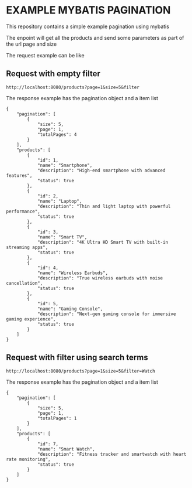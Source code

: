 # EXAMPLE MYBATIS PAGINATION

This repository contains a simple example pagination using mybatis

The enpoint will get all the products and send some parameters as part
of the url page and size 

The request example can be like

## Request with empty filter
```
http://localhost:8080/products?page=1&size=5&filter
```
The response example has the pagination object and a item list
```
{
	"pagination": [
		{
			"size": 5,
			"page": 1,
			"totalPages": 4
		}
	],
	"products": [
		{
			"id": 1,
			"name": "Smartphone",
			"description": "High-end smartphone with advanced features",
			"status": true
		},
		{
			"id": 2,
			"name": "Laptop",
			"description": "Thin and light laptop with powerful performance",
			"status": true
		},
		{
			"id": 3,
			"name": "Smart TV",
			"description": "4K Ultra HD Smart TV with built-in streaming apps",
			"status": true
		},
		{
			"id": 4,
			"name": "Wireless Earbuds",
			"description": "True wireless earbuds with noise cancellation",
			"status": true
		},
		{
			"id": 5,
			"name": "Gaming Console",
			"description": "Next-gen gaming console for immersive gaming experience",
			"status": true
		}
	]
}
```

## Request with filter using search terms
```
http://localhost:8080/products?page=1&size=5&filter=Watch
```

The response example has the pagination object and a item list
```
{
	"pagination": [
		{
			"size": 5,
			"page": 1,
			"totalPages": 1
		}
	],
	"products": [
		{
			"id": 7,
			"name": "Smart Watch",
			"description": "Fitness tracker and smartwatch with heart rate monitoring",
			"status": true
		}
	]
}
```
